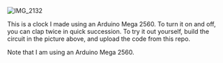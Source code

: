 ![IMG_2132](https://github.com/user-attachments/assets/2884541c-9436-438c-bbea-11e851aa4459)

This is a clock I made using an Arduino Mega 2560. To turn it on and off, you can clap twice in quick succession. To try it out yourself, build the circuit in the picture above, and upload the code from this repo. 

Note that I am using an Arduino Mega 2560.
